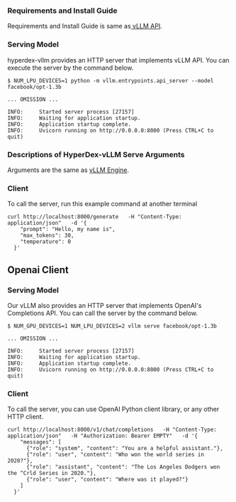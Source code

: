 <!---
Copyright 2024 The HyperAccel Inc. All rights reserved.
-->

### Requirements and Install Guide
Requirements and Install Guide is same as[ vLLM API](./offline_inference.md). 


### Serving Model

hyperdex-vllm provides an HTTP server that implements vLLM API. 
You can execute the server by the command below.

```shell linenums="1"
$ NUM_LPU_DEVICES=1 python -m vllm.entrypoints.api_server --model  facebook/opt-1.3b

... OMISSION ...

INFO:     Started server process [27157]
INFO:     Waiting for application startup.
INFO:     Application startup complete.
INFO:     Uvicorn running on http://0.0.0.0:8000 (Press CTRL+C to quit)
```

### Descriptions of HyperDex-vLLM Serve Arguments
Arguments are the same as [vLLM Engine](./Offline_Inference.md).


### Client

To call the server, run this example command at another terminal

```shell linenums="1"
curl http://localhost:8000/generate   -H "Content-Type: application/json"   -d '{
    "prompt": "Hello, my name is",
    "max_tokens": 30,
    "temperature": 0
  }'
```

## Openai Client

### Serving Model

Our vLLM also provides an HTTP server that implements OpenAI's Completions API. You can call the server by the command below.

```shell linenums="1"
$ NUM_GPU_DEVICES=1 NUM_LPU_DEVICES=2 vllm serve facebook/opt-1.3b

... OMISSION ...

INFO:     Started server process [27157]
INFO:     Waiting for application startup.
INFO:     Application startup complete.
INFO:     Uvicorn running on http://0.0.0.0:8000 (Press CTRL+C to quit)
```

### Client
To call the server, you can use OpenAI Python client library, or any other HTTP client.

```shell linenums="1"
curl http://localhost:8000/v1/chat/completions   -H "Content-Type: application/json"   -H "Authorization: Bearer EMPTY"   -d '{
    "messages": [
      {"role": "system", "content": "You are a helpful assistant."},
      {"role": "user", "content": "Who won the world series in 2020?"},
      {"role": "assistant", "content": "The Los Angeles Dodgers won the ^Crld Series in 2020."},
      {"role": "user", "content": "Where was it played?"}
    ]
  }'
```